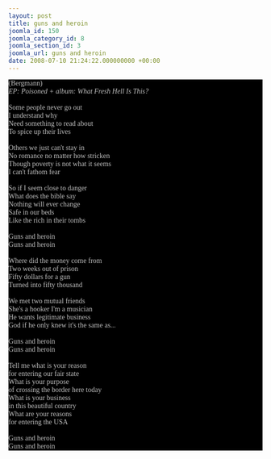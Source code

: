```yaml
---
layout: post
title: guns and heroin
joomla_id: 150
joomla_category_id: 8
joomla_section_id: 3
joomla_url: guns and heroin
date: 2008-07-10 21:24:22.000000000 +00:00
---
```

<span style="font-family: Times; color: #c0c0c0" class="Apple-style-span">
<div style="margin: 0px; padding: 0px; color: #8c8c8c; font-family: 'Book Antiqua',Palatino,'Times New Roman',Times,serif; font-size: 1em; background-color: #000000">
<span style="color: #c0c0c0">
(Bergmann)</span><br />
<i><span style="color: #c0c0c0">EP: Poisoned + album: What Fresh Hell Is This?</span></i><br />
<br />
<span style="color: #c0c0c0">
Some people never go out<br />
I understand why<br />
Need something to read about<br />
To spice up their lives<br />
</span>
<span style="color: #c0c0c0"><br />
Others we just can't stay in<br />
No romance no matter how stricken<br />
Though poverty is not what it seems<br />
I can't fathom fear<br />
<br />
So if I seem close to danger<br />
What does the bible say<br />
Nothing will ever change<br />
Safe in our beds<br />
Like the rich in their tombs<br />
<br />
Guns and heroin<br />
Guns and heroin<br />
<br />
Where did the money come from<br />
Two weeks out of prison<br />
Fifty dollars for a gun<br />
Turned into fifty thousand<br />
<br />
We met two mutual friends<br />
She's a hooker I'm a musician<br />
He wants legitimate business<br />
God if he only knew it's the same as...<br />
<br />
Guns and heroin<br />
Guns and heroin<br />
<br />
Tell me what is your reason&nbsp;<br />
for entering our fair state<br />
What is your purpose&nbsp;<br />
of crossing the border here today<br />
What is your business&nbsp;<br />
in this beautiful country<br />
What are your reasons&nbsp;<br />
for entering the USA<br />
<br />
Guns and heroin<br />
Guns and heroin
</span>
</div>
</span>
